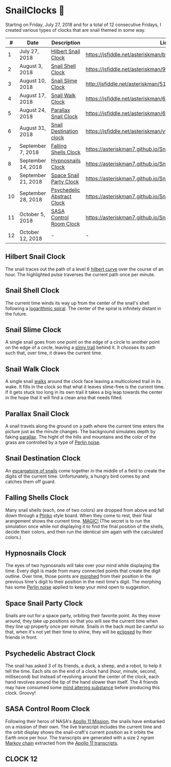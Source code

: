 # SnailClocks 🐌

Starting on Friday, July 27, 2018 and for a total of 12 consecutive Fridays, I created various types of clocks that are snail themed in some way.

\# | Date | Description | Link
-------|------|-------------|-----
1      | July 27, 2018 | [Hilbert Snail Clock](#hilbert-snail-clock) | https://jsfiddle.net/asteriskman/bwpeL0qk/embedded/result/dark/
2      | August 3, 2018 | [Snail Shell Clock](#snail-shell-clock) | https://jsfiddle.net/asteriskman/9z4kmjts/embedded/result/dark/
3      | August 10, 2018 | [Snail Slime Clock](#snail-slime-clock) | http://jsfiddle.net/asteriskman/51jyx9Lt/embedded/result/dark/
4      | August 17, 2018 | [Snail Walk Clock](#snail-walk-clock) | https://jsfiddle.net/asteriskman/6n240esv/embedded/result/dark/
5      | August 24, 2018 | [Parallax Snail Clock](#parallax-snail-clock) | https://jsfiddle.net/asteriskman/6tgsfp2w/embedded/result/dark/ 
6      | August 31, 2018 | [Snail Destination clock](#snail-destination-clock) | https://jsfiddle.net/asteriskman/ytf79ugn/embedded/result/dark/
7      | September 7, 2018 | [Falling Shells Clock](#falling-shells-clock) | https://asteriskman7.github.io/SnailClock7/
8      | September 14, 2018 | [Hypnosnails Clock](#hypnosnails-clock) | https://asteriskman7.github.io/SnailClock8/
9      | September 21, 2018 | [Space Snail Party Clock](#space-snail-party-clock) | https://asteriskman7.github.io/SnailClock9/
10     | September 28, 2018 | [Psychedelic Abstract Clock](#psychedelic-abstract-clock) | https://asteriskman7.github.io/SnailClock10/
11     | October 5, 2018 | [SASA Control Room Clock](#sasa-control-room-clock) | https://asteriskman7.github.io/SnailClock11/
12     | October 12, 2018 | - | -

## Hilbert Snail Clock
The snail traces out the path of a level 6 [hilbert curve](https://en.wikipedia.org/wiki/Hilbert_curve) over the course of an hour. The highlighted pulse traverses the current path once per minute.

## Snail Shell Clock
The current time winds its way up from the center of the snail's shell following a [logarithmic spiral](https://en.wikipedia.org/wiki/Logarithmic_spiral). The center of the spiral is infinitely distant in the future.

## Snail Slime Clock
A single snail goes from one point on the edge of a circle to another point on the edge of a circle, leaving a [slimy trail](https://en.wikipedia.org/wiki/Snail_slime) behind it. It chooses its path such that, over time, it draws the current time.

## Snail Walk Clock
A single snail [walks](https://www.britannica.com/animal/gastropod/Locomotion) around the clock face leaving a multicolored trail in its wake. It fills in the clock so that what it leaves slime-free is the current time. If it gets stuck too long in its own trail it takes a big leap towards the center in the hope that it will find a clean area that needs filled.

## Parallax Snail Clock
A snail travels along the ground on a path where the current time enters the picture just as the minute changes. The background simulates depth by faking [parallax](https://en.wikipedia.org/wiki/Parallax). The hight of the hills and mountains and the color of the grass are controlled by a type of [Perlin noise](https://en.wikipedia.org/wiki/Perlin_noise).

## Snail Destination Clock
An [escargatoire of snails](https://researchmaniacs.com/CollectiveNouns/Animals/What-is-a-group-of-Snails-called.html) come together in the middle of a field to create the digits of the current time. Unfortunately, a hungry bird comes by and catches them off guard.

## Falling Shells Clock
Many snail shells (each, one of two colors) are dropped from above and fall down through a [Plinko](http://priceisright.wikia.com/wiki/Plinko) style board. When they come to rest, their final arangement shows the current time. [MAGIC!](https://en.wikipedia.org/wiki/Magic_(illusion)) (The secret is to run the simulation once while not displaying it to find the final position of the shells, decide their colors, and then run the identical sim again with the calculated colors.)

## Hypnosnails Clock
The eyes of two hypnosnails will take over your mind while displaying the time. Every digit is made from many connected points that create the digit outline. Over time, those points are [morphed](https://en.wikipedia.org/wiki/Morphing) from their position in the previous time's digit to their position in the next time's digit. The morphing has some [Perlin noise](https://en.wikipedia.org/wiki/Perlin_noise) applied to keep your mind open to suggestion.

## Space Snail Party Clock
Snails are out for a space party, orbiting their favorite point. As they move around, they take up positions so that you will see the current time when they line up properly once per minute. Snails in the back must be careful so that, when it's not yet their time to shine, they will be [eclipsed](https://en.wikipedia.org/wiki/Eclipse) by their friends in front.

## Psychedelic Abstract Clock
The snail has asked 3 of its friends, a duck, a sheep, and a robot, to help it tell the time. Each sits on the end of a clock hand (hour, minute, second, millisecond) but instead of revolving around the center of the clock, each hand revolves around the tip of the hand slower than itself. The 4 friends may have consumed some [mind altering substance](https://en.wikipedia.org/wiki/Lysergic_acid_diethylamide) before producing this clock. Groovy!

## SASA Control Room Clock
Following their heros of NASA's [Apollo 11 Mission](https://www.nasa.gov/mission_pages/apollo/missions/apollo11.html), the snails have embarked on a mission of their own. The live transcript includes the current time and the orbit display shows the snail-craft's current position as it orbits the Earth once per hour. The transcripts are generated with a size 2 ngram [Markov chain](https://en.wikipedia.org/wiki/Markov_chain) extracted from the [Apollo 11 transcripts](https://www.jsc.nasa.gov/history/mission_trans/apollo11.htm).

## CLOCK 12
